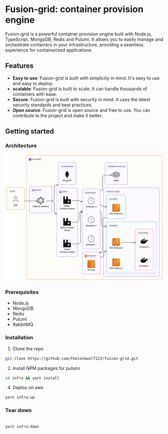 # Fusion-grid: container provision engine

Fusion-grid is a powerful container provision engine built with Node.js, TypeScript, MongoDB, Redis and Pulumi. It allows you to easily manage and orchestrate containers in your infrastructure, providing a seamless experience for containerized applications.

## Features

-   **Easy to use**: Fusion-grid is built with simplicity in mind. It's easy to use and easy to deploy.
-   **scalable**: Fusion-grid is built to scale. It can handle thousands of containers with ease.
-   **Secure**: Fusion-grid is built with security in mind. It uses the latest security standards and best practices.
-   **Open source**: Fusion-grid is open source and free to use. You can contribute to the project and make it better.

## Getting started

### Architecture

![Architecture](images/architecture.png)

### Prerequisites

-   Node.js
-   MongoDB
-   Redis
-   Pulumi
-   RabbitMQ

### Installation

1. Clone the repo

```sh
git clone https://github.com/thelonewolf123/fusion-grid.git
```

2. Install NPM packages for pulumi

```sh
cd infra && yarn install
```

4. Deploy on aws

```sh
yarn infra:up
```

### Tear down

```sh

yarn infra:down
```
